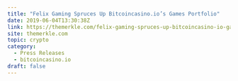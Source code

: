 ```yaml
---
title: "Felix Gaming Spruces Up Bitcoincasino.io’s Games Portfolio"
date: 2019-06-04T13:30:38Z
link: https://themerkle.com/felix-gaming-spruces-up-bitcoincasino-io-game-portfolio/?utm_medium=RSS&utm_source=hune
site: themerkle.com
topic: crypto
category:
  - Press Releases
  - bitcoincasino.io
draft: false
---
```

